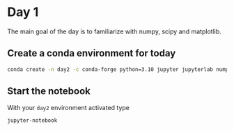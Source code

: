 # Day 1
The main goal of the day is to familiarize with numpy, scipy and matplotlib.

## Create a conda environment for today

```bash
conda create -n day2 -c conda-forge python=3.10 jupyter jupyterlab numpy scipy matplotlib
```

## Start the notebook
With your `day2` environment activated type
```bash
jupyter-notebook
```
